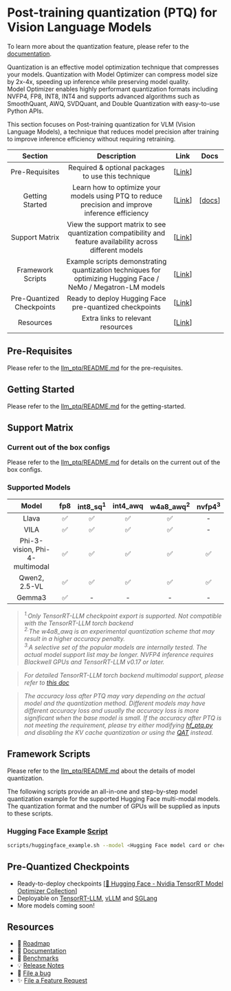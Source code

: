 # Post-training quantization (PTQ) for Vision Language Models

To learn more about the quantization feature, please refer to the [documentation](https://nvidia.github.io/TensorRT-Model-Optimizer/guides/1_quantization.html).

Quantization is an effective model optimization technique that compresses your models. Quantization with Model Optimizer can compress model size by 2x-4x, speeding up inference while preserving model quality. \
Model Optimizer enables highly performant quantization formats including NVFP4, FP8, INT8, INT4 and supports advanced algorithms such as SmoothQuant, AWQ, SVDQuant, and Double Quantization with easy-to-use Python APIs.

This section focuses on Post-training quantization for VLM (Vision Language Models), a technique that reduces model precision after training to improve inference efficiency without requiring retraining.

<div align="center">

| **Section** | **Description** | **Link** | **Docs** |
| :------------: | :------------: | :------------: | :------------: |
| Pre-Requisites | Required & optional packages to use this technique | \[[Link](#pre-requisites)\] | |
| Getting Started | Learn how to optimize your models using PTQ to reduce precision and improve inference efficiency | \[[Link](#getting-started)\] | \[[docs](https://nvidia.github.io/TensorRT-Model-Optimizer/guides/1_quantization.html)\] |
| Support Matrix | View the support matrix to see quantization compatibility and feature availability across different models | \[[Link](#support-matrix)\] | |
| Framework Scripts | Example scripts demonstrating quantization techniques for optimizing Hugging Face / NeMo / Megatron-LM models | \[[Link](#framework-scripts)\] | |
| Pre-Quantized Checkpoints | Ready to deploy Hugging Face pre-quantized checkpoints | \[[Link](#pre-quantized-checkpoints)\] | |
| Resources | Extra links to relevant resources | \[[Link](#resources)\] | |

</div>

## Pre-Requisites

Please refer to the [llm_ptq/README.md](../llm_ptq/README.md#pre-requisites) for the pre-requisites.

## Getting Started

Please refer to the [llm_ptq/README.md](../llm_ptq/README.md#getting-started) for the getting-started.

## Support Matrix

### Current out of the box configs

Please refer to the [llm_ptq/README.md](../llm_ptq/README.md#current-out-of-the-box-configs) for details on the current out of the box configs.

### Supported Models

| Model | fp8 | int8_sq<sup>1</sup> | int4_awq | w4a8_awq<sup>2</sup> | nvfp4<sup>3</sup> |
| :---: | :---: | :---: | :---: | :---: | :---: |
| Llava | ✅ | ✅ | ✅ | ✅ | - |
| VILA | ✅ | ✅ | ✅ | ✅ | - |
| Phi-3-vision, Phi-4-multimodal | ✅ | ✅ | ✅ | ✅ | ✅  |
| Qwen2, 2.5-VL | ✅ | ✅ | ✅ | ✅ | ✅ |
| Gemma3 | ✅ | - | - | - | - |

> *<sup>1.</sup>Only TensorRT-LLM checkpoint export is supported. Not compatible with the TensorRT-LLM torch backend* \
> *<sup>2.</sup>The w4a8_awq is an experimental quantization scheme that may result in a higher accuracy penalty.* \
> *<sup>3.</sup>A selective set of the popular models are internally tested. The actual model support list may be longer. NVFP4 inference requires Blackwell GPUs and TensorRT-LLM v0.17 or later.*

> *For detailed TensorRT-LLM torch backend multimodal support, please refer to [this doc](https://github.com/NVIDIA/TensorRT-LLM/blob/main/docs/source/models/supported-models.md#multimodal-feature-support-matrix-pytorch-backend)*

> *The accuracy loss after PTQ may vary depending on the actual model and the quantization method. Different models may have different accuracy loss and usually the accuracy loss is more significant when the base model is small. If the accuracy after PTQ is not meeting the requirement, please try either modifying [hf_ptq.py](../llm_ptq/hf_ptq.py) and disabling the KV cache quantization or using the [QAT](./../llm_qat/README.md) instead.*

## Framework Scripts

Please refer to the [llm_ptq/README.md](../llm_ptq/README.md) about the details of model quantization.

The following scripts provide an all-in-one and step-by-step model quantization example for the supported Hugging Face multi-modal models. The quantization format and the number of GPUs will be supplied as inputs to these scripts.

### Hugging Face Example [Script](./scripts/huggingface_example.sh)

```bash
scripts/huggingface_example.sh --model <Hugging Face model card or checkpoint> --quant [fp8|nvfp4|int8_sq|int4_awq|w4a8_awq]
```

## Pre-Quantized Checkpoints

- Ready-to-deploy checkpoints \[[🤗 Hugging Face - Nvidia TensorRT Model Optimizer Collection](https://huggingface.co/collections/nvidia/model-optimizer-66aa84f7966b3150262481a4)\]
- Deployable on [TensorRT-LLM](https://github.com/NVIDIA/TensorRT-LLM), [vLLM](https://github.com/vllm-project/vllm) and [SGLang](https://github.com/sgl-project/sglang)
- More models coming soon!

## Resources

- 📅 [Roadmap](https://github.com/NVIDIA/TensorRT-Model-Optimizer/issues/146)
- 📖 [Documentation](https://nvidia.github.io/TensorRT-Model-Optimizer)
- 🎯 [Benchmarks](../benchmark.md)
- 💡 [Release Notes](https://nvidia.github.io/TensorRT-Model-Optimizer/reference/0_changelog.html)
- 🐛 [File a bug](https://github.com/NVIDIA/TensorRT-Model-Optimizer/issues/new?template=1_bug_report.md)
- ✨ [File a Feature Request](https://github.com/NVIDIA/TensorRT-Model-Optimizer/issues/new?template=2_feature_request.md)
